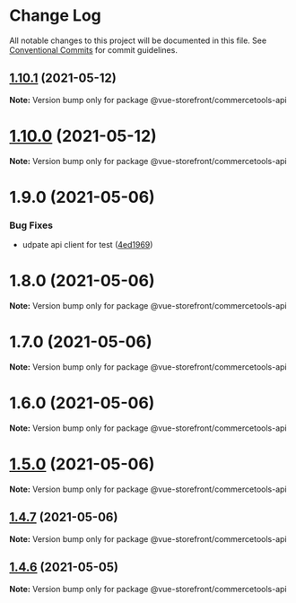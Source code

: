 # Change Log

All notable changes to this project will be documented in this file.
See [Conventional Commits](https://conventionalcommits.org) for commit guidelines.

## [1.10.1](https://github.com/vuestorefront/commercetools/compare/v1.10.0...v1.10.1) (2021-05-12)

**Note:** Version bump only for package @vue-storefront/commercetools-api





# [1.10.0](https://github.com/vuestorefront/commercetools/compare/v1.9.0...v1.10.0) (2021-05-12)

**Note:** Version bump only for package @vue-storefront/commercetools-api





# 1.9.0 (2021-05-06)


### Bug Fixes

* udpate api client for test ([4ed1969](https://github.com/vuestorefront/commercetools/commit/4ed196944a1c4f703a3bdc81268b3c841647f7cd))





# 1.8.0 (2021-05-06)

**Note:** Version bump only for package @vue-storefront/commercetools-api





# 1.7.0 (2021-05-06)

**Note:** Version bump only for package @vue-storefront/commercetools-api





# 1.6.0 (2021-05-06)

**Note:** Version bump only for package @vue-storefront/commercetools-api





# [1.5.0](https://github.com/vuestorefront/commercetools/compare/v1.4.7...v1.5.0) (2021-05-06)

**Note:** Version bump only for package @vue-storefront/commercetools-api





## [1.4.7](https://github.com/vuestorefront/commercetools/compare/v1.4.6...v1.4.7) (2021-05-06)

**Note:** Version bump only for package @vue-storefront/commercetools-api





## [1.4.6](https://github.com/vuestorefront/commercetools/compare/v1.4.5...v1.4.6) (2021-05-05)

**Note:** Version bump only for package @vue-storefront/commercetools-api
